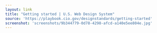 ```yaml
---
layout: link
title: "Getting started | U.S. Web Design System"
source: 'https://playbook.cio.gov/designstandards/getting-started'
screenshot: 'screenshots/9b344779-0d78-4298-afcd-a140e5ee804e.jpg'
---
```


